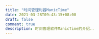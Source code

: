 ```yaml
---
title: "时间管理利器ManicTime"
date: 2021-03-28T09:43:15+08:00
draft: false
comment: true
description: 时间管理软件ManicTime的介绍..
---
```


